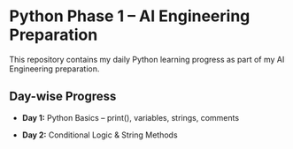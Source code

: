 # Python Phase 1 – AI Engineering Preparation

This repository contains my daily Python learning progress as part of my AI Engineering preparation.

## Day-wise Progress

- **Day 1:** Python Basics – print(), variables, strings, comments

- **Day 2:** Conditional Logic & String Methods
